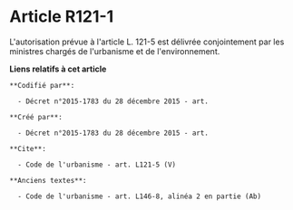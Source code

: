 # Article R121-1

L'autorisation prévue à l'article L. 121-5 est délivrée conjointement par les ministres chargés de l'urbanisme et de
l'environnement.

**Liens relatifs à cet article**

	**Codifié par**:

	  - Décret n°2015-1783 du 28 décembre 2015 - art.

	**Créé par**:

	  - Décret n°2015-1783 du 28 décembre 2015 - art.

	**Cite**:

	  - Code de l'urbanisme - art. L121-5 (V)

	**Anciens textes**:

	  - Code de l'urbanisme - art. L146-8, alinéa 2 en partie (Ab)
